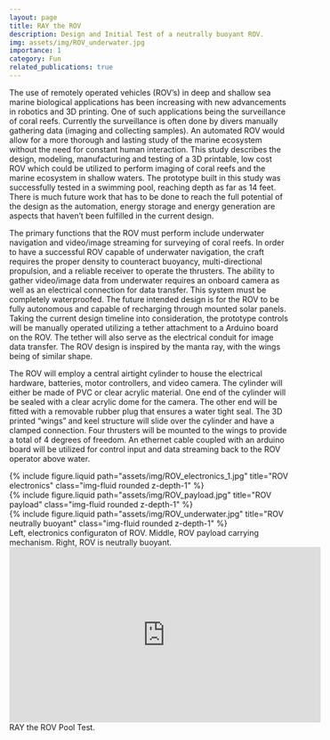```yaml
---
layout: page
title: RAY the ROV
description: Design and Initial Test of a neutrally buoyant ROV.
img: assets/img/ROV_underwater.jpg
importance: 1
category: Fun
related_publications: true
---
```


<!-- Every project has a beautiful feature showcase page.
It's easy to include images in a flexible 3-column grid format.
Make your photos 1/3, 2/3, or full width.

To give your project a background in the portfolio page, just add the img tag to the front matter like so:

    ---
    layout: page
    title: project
    description: a project with a background image
    img: /assets/img/12.jpg
    --- -->

The use of remotely operated vehicles (ROV’s) in deep and shallow sea marine biological applications has been increasing with new advancements in robotics and 3D printing. One of such applications being the surveillance of coral reefs. Currently the  surveillance is often done by divers manually gathering data (imaging and collecting samples). An automated ROV would allow for a more thorough and lasting study of the marine ecosystem without the need for constant human interaction. This study describes the design, modeling, manufacturing and testing of a 3D printable, low cost  ROV which could be utilized to perform imaging of coral reefs and the marine ecosystem in shallow waters. The prototype built in this study was successfully tested in a swimming pool, reaching depth as far as 14 feet. There is much future work that has to be done to reach the full potential of the design as the automation, energy storage and energy generation are aspects that haven’t been fulfilled  in the current design. 

The primary functions that the ROV must perform include underwater navigation and video/image streaming for surveying of coral reefs. In order to have a successful ROV capable of underwater navigation, the craft requires the proper density to counteract buoyancy, multi-directional propulsion, and a reliable receiver to operate the thrusters. The ability to gather video/image data from underwater requires an onboard camera as well as an electrical connection for data transfer. This system must be completely waterproofed. The future intended design is for the ROV to be fully autonomous and capable of recharging through mounted solar panels. Taking the current design timeline into consideration, the prototype controls will be manually operated utilizing a tether attachment to a Arduino board on the ROV. The tether will also serve as the electrical conduit for image data transfer. The ROV design is inspired by the manta ray, with the wings being of similar shape.

The ROV will employ a central airtight cylinder to house the electrical hardware, batteries, motor controllers, and video camera. The cylinder will either be made of PVC or clear acrylic material. One end of the cylinder will be sealed with a clear acrylic dome for the camera. The other end will be fitted with a removable rubber plug that ensures a water tight seal. The 3D printed “wings” and keel structure will slide over the cylinder and have a clamped connection. Four thrusters will be mounted to the wings to provide a total of 4 degrees of freedom. An ethernet cable coupled with an arduino board will be utilized for control input and data streaming back to the ROV operator above water.



<div class="row">
    <div class="col-sm mt-3 mt-md-0">
        {% include figure.liquid path="assets/img/ROV_electronics_1.jpg" title="ROV electronics" class="img-fluid rounded z-depth-1" %}
    </div>
    <div class="col-sm mt-3 mt-md-0">
        {% include figure.liquid path="assets/img/ROV_payload.jpg" title="ROV payload" class="img-fluid rounded z-depth-1" %}
    </div>
    <div class="col-sm mt-3 mt-md-0">
        {% include figure.liquid path="assets/img/ROV_underwater.jpg" title="ROV neutrally buoyant" class="img-fluid rounded z-depth-1" %}
    </div>
</div>
<div class="caption">
    Left, electronics configuraton of ROV. Middle, ROV payload carrying mechanism. Right, ROV is neutrally buoyant.
</div>


<!-- <div class="row" align="center">
    [![BeagleMAV Flight Demo](https://img.youtube.com/vi/0P7kTeUToKM/0.jpg)](https://www.youtube.com/watch?v=0P7kTeUToKM "BeagleMAV Flight Demo")
</div> -->

<div class="flight-demo-video" align="center">
    <iframe width="560" height="315" src="https://www.youtube.com/embed/MKEA58bmy7I?si=8SYiX7NR85zc5q3q" title="YouTube video player" frameborder="0" allow="accelerometer; autoplay; clipboard-write; encrypted-media; gyroscope; picture-in-picture; web-share" allowfullscreen></iframe>
</div>

<div class="caption">
    RAY the ROV Pool Test.
</div>


